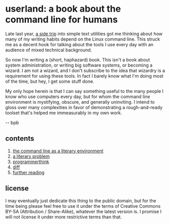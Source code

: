 userland: a book about the command line for humans
==================================================

Late last year, [a side trip](//p1k3.com/2013/8/4) into simple text utilities
got me thinking about how many of my writing habits depend on the Linux command
line.  This struck me as a decent hook for talking about the tools I use every
day with an audience of mixed technical background.

So now I'm writing a (short, haphazard) book.  This isn't a book about system
administration, or writing big software systems, or becoming a wizard.  I am
not a wizard, and I don't subscribe to the idea that wizardry is a requirement
for using these tools.  In fact I barely know what I'm doing most of the time,
but hey, I get some stuff done.

My only hope herein is that I can say something useful to the many people I
know who use computers every day, but for whom the command line environment is
mystifying, obscure, and generally uninviting.  I intend to gloss over many
complexities in favor of demonstrating a rough-and-ready toolset that's helped
me immeasurably in my own work.

-- bpb

contents
--------

1. [the command line as a literary environment](#literary-environment)
2. [a literary problem](#literary-problem)
3. [programmerthink](#programmerthink)
4. [diff](#diff)
5. [further reading](#further-reading)

license
-------

I may eventually just dedicate this thing to the public domain, but for the
time being please feel free to use it under the terms of Creative Commons BY-SA
(Attribution / Share-Alike), whatever the latest version is.  I promise I will
not license it under more restrictive terms than that.
